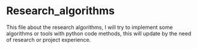 # Research_algorithms

This file about the research algorithms, I will try to implement some algorithms or tools with python code methods, this will update by the need of research or project experience.
